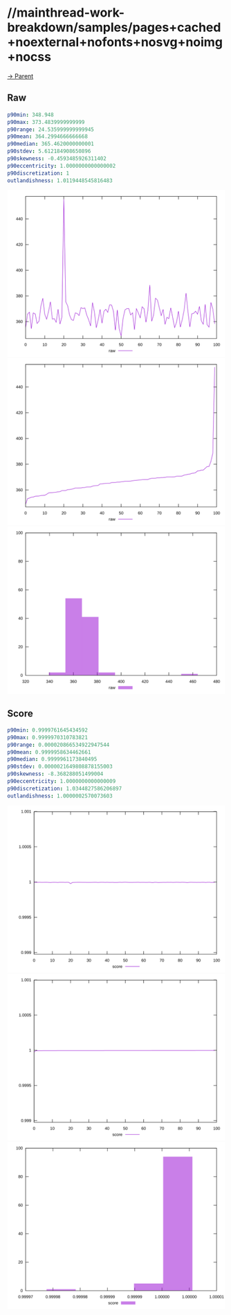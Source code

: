 
# //mainthread-work-breakdown/samples/pages+cached+noexternal+nofonts+nosvg+noimg+nocss

[→ Parent](../..)


## Raw


```yaml
p90min: 348.948
p90max: 373.4839999999999
p90range: 24.535999999999945
p90mean: 364.2994666666668
p90median: 365.4620000000001
p90stdev: 5.612184908650896
p90skewness: -0.4593485926311402
p90eccentricity: 1.0000000000000002
p90discretization: 1
outlandishness: 1.0119448545816483

```

![PLOT: raw-values](./raw/values.svg)![PLOT: raw-sorted](./raw/sorted.svg)![PLOT: raw-histogram](./raw/histogram.svg)
## Score


```yaml
p90min: 0.9999761645434592
p90max: 0.9999970310783821
p90range: 0.000020866534922947544
p90mean: 0.9999958634462661
p90median: 0.9999961173840495
p90stdev: 0.0000021649808878155003
p90skewness: -8.368288051499004
p90eccentricity: 1.0000000000000009
p90discretization: 1.0344827586206897
outlandishness: 1.0000002570073603

```

![PLOT: score-values](./score/values.svg)![PLOT: score-sorted](./score/sorted.svg)![PLOT: score-histogram](./score/histogram.svg)